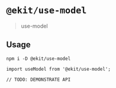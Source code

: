 # `@ekit/use-model`

> use-model

## Usage

```shell
npm i -D @ekit/use-model
```

```tsx static
import useModel from '@ekit/use-model';

// TODO: DEMONSTRATE API
```
